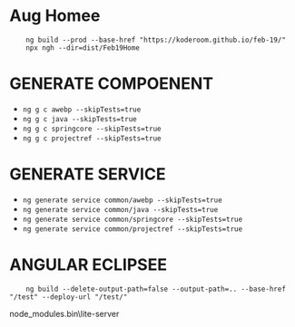 # Aug Homee

```
    ng build --prod --base-href "https://koderoom.github.io/feb-19/"
    npx ngh --dir=dist/Feb19Home
```

# GENERATE COMPOENENT
* `ng g c awebp --skipTests=true`
* `ng g c java --skipTests=true`
* `ng g c springcore --skipTests=true`
* `ng g c projectref --skipTests=true`


# GENERATE SERVICE
* `ng generate service common/awebp --skipTests=true`
* `ng generate service common/java --skipTests=true`
* `ng generate service common/springcore --skipTests=true`
* `ng generate service common/projectref --skipTests=true`


# ANGULAR ECLIPSEE
```
    ng build --delete-output-path=false --output-path=.. --base-href "/test" --deploy-url "/test/"
```


node_modules\.bin\lite-server